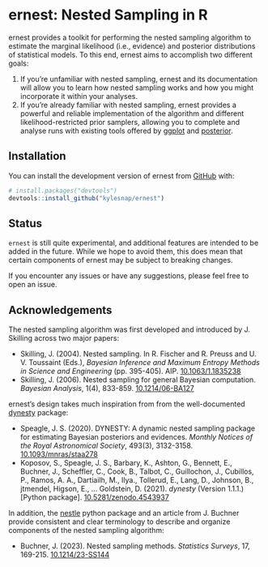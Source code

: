 
<!-- README.md is generated from README.Rmd. Please edit that file -->

# ernest: Nested Sampling in R

<!-- badges: start -->
<!-- badges: end -->

ernest provides a toolkit for performing the nested sampling algorithm
to estimate the marginal likelihood (i.e., evidence) and posterior
distributions of statistical models. To this end, ernest aims to
accomplish two different goals:

1.  If you’re unfamiliar with nested sampling, ernest and its
    documentation will allow you to learn how nested sampling works and
    how you might incorporate it within your analyses.
2.  If you’re already familiar with nested sampling, ernest provides a
    powerful and reliable implementation of the algorithm and different
    likelihood-restricted prior samplers, allowing you to complete and
    analyse runs with existing tools offered by
    [ggplot](https://CRAN.R-project.org/package=ggplot2) and
    [posterior](https://CRAN.R-project.org/package=posterior).

## Installation

You can install the development version of ernest from
[GitHub](https://github.com/) with:

``` r
# install.packages("devtools")
devtools::install_github("kylesnap/ernest")
```

## Status

`ernest` is still quite experimental, and additional features are
intended to be added in the future. While we hope to avoid them, this
does mean that certain components of ernest may be subject to breaking
changes.

If you encounter any issues or have any suggestions, please feel free to
open an issue.

## Acknowledgements

The nested sampling algorithm was first developed and introduced by J.
Skilling across two major papers:

- Skilling, J. (2004). Nested sampling. In R. Fischer and R. Preuss
  and U. V. Toussaint (Eds.), *Bayesian Inference and Maximum Entropy
  Methods in Science and Engineering* (pp. 395-405). AIP.
  [10.1063/1.1835238](https://doi.org/10.1063/1.1835238)
- Skilling, J. (2006). Nested sampling for general Bayesian computation.
  *Bayesian Analysis*, 1(4), 833-859.
  [10.1214/06-BA127](https://doi.org/10.1214/06-BA127)

ernest’s design takes much inspiration from from the well-documented
[dynesty](https://dynesty.readthedocs.io/en/stable/index.html) package:

- Speagle, J. S. (2020). DYNESTY: A dynamic nested sampling package for
  estimating Bayesian posteriors and evidences. *Monthly Notices of the
  Royal Astronomical Society*, 493(3), 3132-3158.
  [10.1093/mnras/staa278](https://doi.org/10.1093/mnras/staa278)
- Koposov, S., Speagle, J. S., Barbary, K., Ashton, G., Bennett, E.,
  Buchner, J., Scheffler, C., Cook, B., Talbot, C., Guillochon, J.,
  Cubillos, P., Ramos, A. A., Dartiailh, M., Ilya., Tollerud, E., Lang,
  D., Johnson, B., jtmendel, Higson, E., … Goldstein, D. (2021).
  *dynesty* (Version 1.1.1.) \[Python package\].
  [10.5281/zenodo.4543937](https://doi.org/10.5281/zenodo.4543937)

In addition, the
[nestle](https://github.com/kbarbary/nestle/tree/master) python package
and an article from J. Buchner provide consistent and clear terminology
to describe and organize components of the nested sampling algorithm:

- Buchner, J. (2023). Nested sampling methods. *Statistics Surveys*, 17,
  169-215. [10.1214/23-SS144](https://doi.org/10.1214/23-SS144)
